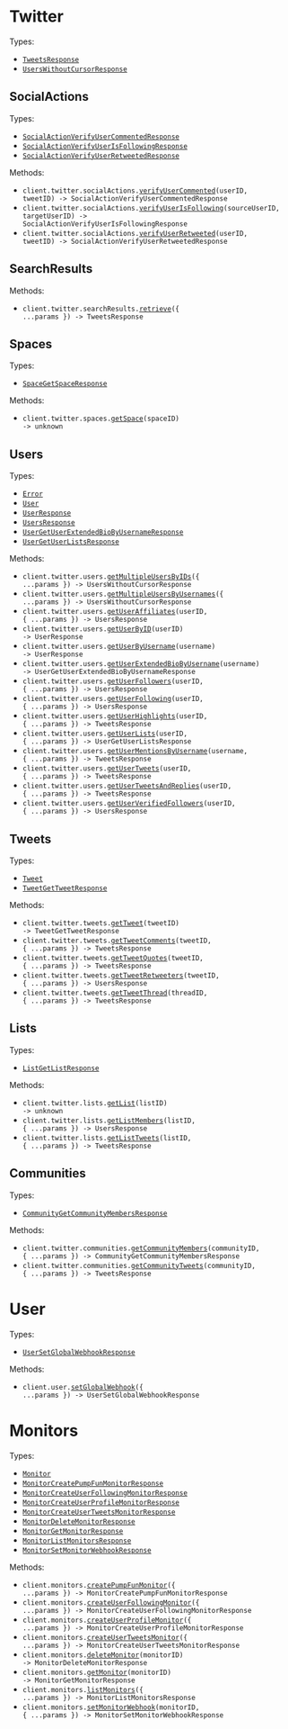 # Twitter

Types:

- <code><a href="./src/resources/twitter/twitter.ts">TweetsResponse</a></code>
- <code><a href="./src/resources/twitter/twitter.ts">UsersWithoutCursorResponse</a></code>

## SocialActions

Types:

- <code><a href="./src/resources/twitter/social-actions.ts">SocialActionVerifyUserCommentedResponse</a></code>
- <code><a href="./src/resources/twitter/social-actions.ts">SocialActionVerifyUserIsFollowingResponse</a></code>
- <code><a href="./src/resources/twitter/social-actions.ts">SocialActionVerifyUserRetweetedResponse</a></code>

Methods:

- <code title="get /twitter/tweets/{tweet_id}/commented_by/{user_id}">client.twitter.socialActions.<a href="./src/resources/twitter/social-actions.ts">verifyUserCommented</a>(userID, tweetID) -> SocialActionVerifyUserCommentedResponse</code>
- <code title="get /twitter/user/{source_user_id}/following/{target_user_id}">client.twitter.socialActions.<a href="./src/resources/twitter/social-actions.ts">verifyUserIsFollowing</a>(sourceUserID, targetUserID) -> SocialActionVerifyUserIsFollowingResponse</code>
- <code title="get /twitter/tweets/{tweet_id}/retweeted_by/{user_id}">client.twitter.socialActions.<a href="./src/resources/twitter/social-actions.ts">verifyUserRetweeted</a>(userID, tweetID) -> SocialActionVerifyUserRetweetedResponse</code>

## SearchResults

Methods:

- <code title="get /twitter/search">client.twitter.searchResults.<a href="./src/resources/twitter/search-results.ts">retrieve</a>({ ...params }) -> TweetsResponse</code>

## Spaces

Types:

- <code><a href="./src/resources/twitter/spaces.ts">SpaceGetSpaceResponse</a></code>

Methods:

- <code title="get /twitter/space/{space_id}">client.twitter.spaces.<a href="./src/resources/twitter/spaces.ts">getSpace</a>(spaceID) -> unknown</code>

## Users

Types:

- <code><a href="./src/resources/twitter/users.ts">Error</a></code>
- <code><a href="./src/resources/twitter/users.ts">User</a></code>
- <code><a href="./src/resources/twitter/users.ts">UserResponse</a></code>
- <code><a href="./src/resources/twitter/users.ts">UsersResponse</a></code>
- <code><a href="./src/resources/twitter/users.ts">UserGetUserExtendedBioByUsernameResponse</a></code>
- <code><a href="./src/resources/twitter/users.ts">UserGetUserListsResponse</a></code>

Methods:

- <code title="post /twitter/users-by-ids">client.twitter.users.<a href="./src/resources/twitter/users.ts">getMultipleUsersByIDs</a>({ ...params }) -> UsersWithoutCursorResponse</code>
- <code title="post /twitter/users-by-usernames">client.twitter.users.<a href="./src/resources/twitter/users.ts">getMultipleUsersByUsernames</a>({ ...params }) -> UsersWithoutCursorResponse</code>
- <code title="get /twitter/user/{user_id}/affiliates">client.twitter.users.<a href="./src/resources/twitter/users.ts">getUserAffiliates</a>(userID, { ...params }) -> UsersResponse</code>
- <code title="get /twitter/user/{user_id}">client.twitter.users.<a href="./src/resources/twitter/users.ts">getUserByID</a>(userID) -> UserResponse</code>
- <code title="get /twitter/user/{username}">client.twitter.users.<a href="./src/resources/twitter/users.ts">getUserByUsername</a>(username) -> UserResponse</code>
- <code title="get /twitter/user/{username}/extended-bio">client.twitter.users.<a href="./src/resources/twitter/users.ts">getUserExtendedBioByUsername</a>(username) -> UserGetUserExtendedBioByUsernameResponse</code>
- <code title="get /twitter/user/{user_id}/followers">client.twitter.users.<a href="./src/resources/twitter/users.ts">getUserFollowers</a>(userID, { ...params }) -> UsersResponse</code>
- <code title="get /twitter/user/{user_id}/following">client.twitter.users.<a href="./src/resources/twitter/users.ts">getUserFollowing</a>(userID, { ...params }) -> UsersResponse</code>
- <code title="get /twitter/user/{user_id}/highlights">client.twitter.users.<a href="./src/resources/twitter/users.ts">getUserHighlights</a>(userID, { ...params }) -> TweetsResponse</code>
- <code title="get /twitter/user/{user_id}/lists">client.twitter.users.<a href="./src/resources/twitter/users.ts">getUserLists</a>(userID, { ...params }) -> UserGetUserListsResponse</code>
- <code title="get /twitter/user/{username}/mentions">client.twitter.users.<a href="./src/resources/twitter/users.ts">getUserMentionsByUsername</a>(username, { ...params }) -> TweetsResponse</code>
- <code title="get /twitter/user/{user_id}/tweets">client.twitter.users.<a href="./src/resources/twitter/users.ts">getUserTweets</a>(userID, { ...params }) -> TweetsResponse</code>
- <code title="get /twitter/user/{user_id}/tweets-and-replies">client.twitter.users.<a href="./src/resources/twitter/users.ts">getUserTweetsAndReplies</a>(userID, { ...params }) -> TweetsResponse</code>
- <code title="get /twitter/user/{user_id}/verified-followers">client.twitter.users.<a href="./src/resources/twitter/users.ts">getUserVerifiedFollowers</a>(userID, { ...params }) -> UsersResponse</code>

## Tweets

Types:

- <code><a href="./src/resources/twitter/tweets.ts">Tweet</a></code>
- <code><a href="./src/resources/twitter/tweets.ts">TweetGetTweetResponse</a></code>

Methods:

- <code title="get /twitter/tweets/{tweet_id}">client.twitter.tweets.<a href="./src/resources/twitter/tweets.ts">getTweet</a>(tweetID) -> TweetGetTweetResponse</code>
- <code title="get /twitter/tweets/{tweet_id}/comments">client.twitter.tweets.<a href="./src/resources/twitter/tweets.ts">getTweetComments</a>(tweetID, { ...params }) -> TweetsResponse</code>
- <code title="get /twitter/tweets/{tweet_id}/quotes">client.twitter.tweets.<a href="./src/resources/twitter/tweets.ts">getTweetQuotes</a>(tweetID, { ...params }) -> TweetsResponse</code>
- <code title="get /twitter/tweets/{tweet_id}/retweeted_by">client.twitter.tweets.<a href="./src/resources/twitter/tweets.ts">getTweetRetweeters</a>(tweetID, { ...params }) -> UsersResponse</code>
- <code title="get /twitter/thread/{thread_id}">client.twitter.tweets.<a href="./src/resources/twitter/tweets.ts">getTweetThread</a>(threadID, { ...params }) -> TweetsResponse</code>

## Lists

Types:

- <code><a href="./src/resources/twitter/lists.ts">ListGetListResponse</a></code>

Methods:

- <code title="get /twitter/list/{list_id}">client.twitter.lists.<a href="./src/resources/twitter/lists.ts">getList</a>(listID) -> unknown</code>
- <code title="get /twitter/list/{list_id}/members">client.twitter.lists.<a href="./src/resources/twitter/lists.ts">getListMembers</a>(listID, { ...params }) -> UsersResponse</code>
- <code title="get /twitter/list/{list_id}/tweets">client.twitter.lists.<a href="./src/resources/twitter/lists.ts">getListTweets</a>(listID, { ...params }) -> TweetsResponse</code>

## Communities

Types:

- <code><a href="./src/resources/twitter/communities.ts">CommunityGetCommunityMembersResponse</a></code>

Methods:

- <code title="get /twitter/community/{community_id}/members">client.twitter.communities.<a href="./src/resources/twitter/communities.ts">getCommunityMembers</a>(communityID, { ...params }) -> CommunityGetCommunityMembersResponse</code>
- <code title="get /twitter/community/{community_id}/tweets">client.twitter.communities.<a href="./src/resources/twitter/communities.ts">getCommunityTweets</a>(communityID, { ...params }) -> TweetsResponse</code>

# User

Types:

- <code><a href="./src/resources/user.ts">UserSetGlobalWebhookResponse</a></code>

Methods:

- <code title="post /user/webhook">client.user.<a href="./src/resources/user.ts">setGlobalWebhook</a>({ ...params }) -> UserSetGlobalWebhookResponse</code>

# Monitors

Types:

- <code><a href="./src/resources/monitors.ts">Monitor</a></code>
- <code><a href="./src/resources/monitors.ts">MonitorCreatePumpFunMonitorResponse</a></code>
- <code><a href="./src/resources/monitors.ts">MonitorCreateUserFollowingMonitorResponse</a></code>
- <code><a href="./src/resources/monitors.ts">MonitorCreateUserProfileMonitorResponse</a></code>
- <code><a href="./src/resources/monitors.ts">MonitorCreateUserTweetsMonitorResponse</a></code>
- <code><a href="./src/resources/monitors.ts">MonitorDeleteMonitorResponse</a></code>
- <code><a href="./src/resources/monitors.ts">MonitorGetMonitorResponse</a></code>
- <code><a href="./src/resources/monitors.ts">MonitorListMonitorsResponse</a></code>
- <code><a href="./src/resources/monitors.ts">MonitorSetMonitorWebhookResponse</a></code>

Methods:

- <code title="post /monitors/search-pump-fun">client.monitors.<a href="./src/resources/monitors.ts">createPumpFunMonitor</a>({ ...params }) -> MonitorCreatePumpFunMonitorResponse</code>
- <code title="post /monitors/user-following">client.monitors.<a href="./src/resources/monitors.ts">createUserFollowingMonitor</a>({ ...params }) -> MonitorCreateUserFollowingMonitorResponse</code>
- <code title="post /monitors/user-profile">client.monitors.<a href="./src/resources/monitors.ts">createUserProfileMonitor</a>({ ...params }) -> MonitorCreateUserProfileMonitorResponse</code>
- <code title="post /monitors/user-tweets">client.monitors.<a href="./src/resources/monitors.ts">createUserTweetsMonitor</a>({ ...params }) -> MonitorCreateUserTweetsMonitorResponse</code>
- <code title="delete /monitors/{monitor_id}">client.monitors.<a href="./src/resources/monitors.ts">deleteMonitor</a>(monitorID) -> MonitorDeleteMonitorResponse</code>
- <code title="get /monitors/{monitor_id}">client.monitors.<a href="./src/resources/monitors.ts">getMonitor</a>(monitorID) -> MonitorGetMonitorResponse</code>
- <code title="get /monitors">client.monitors.<a href="./src/resources/monitors.ts">listMonitors</a>({ ...params }) -> MonitorListMonitorsResponse</code>
- <code title="patch /monitors/{monitor_id}">client.monitors.<a href="./src/resources/monitors.ts">setMonitorWebhook</a>(monitorID, { ...params }) -> MonitorSetMonitorWebhookResponse</code>
